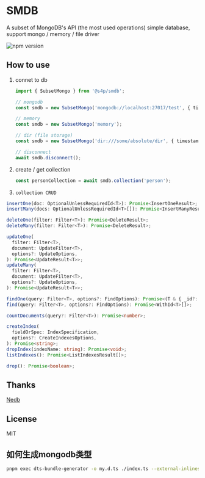 # SMDB

A subset of MongoDB's API (the most used operations) simple database, support mongo / memory / file driver

![npm version](https://img.shields.io/npm/v/@s4p/smdb)

## How to use

1. connet to db

   ```ts
   import { SubsetMongo } from '@s4p/smdb';

   // mongodb
   const smdb = new SubsetMongo('mongodb://localhost:27017/test', { timestamp: true });

   // memory
   const smdb = new SubsetMongo('memory');

   // dir (file storage)
   const smdb = new SubsetMongo('dir:///some/absolute/dir', { timestamp: true });

   // disconnect
   await smdb.disconnect();
   ```

2. create / get collection

   ```ts
   const personCollection = await smdb.collection('person');
   ```

3. `collection CRUD`

```ts
insertOne(doc: OptionalUnlessRequiredId<T>): Promise<InsertOneResult>;
insertMany(docs: OptionalUnlessRequiredId<T>[]): Promise<InsertManyResult>;

deleteOne(filter: Filter<T>): Promise<DeleteResult>;
deleteMany(filter: Filter<T>): Promise<DeleteResult>;

updateOne(
  filter: Filter<T>,
  document: UpdateFilter<T>,
  options?: UpdateOptions,
): Promise<UpdateResult<T>>;
updateMany(
  filter: Filter<T>,
  document: UpdateFilter<T>,
  options?: UpdateOptions,
): Promise<UpdateResult<T>>;

findOne(query: Filter<T>, options?: FindOptions): Promise<(T & { _id?: any }) | null>;
find(query: Filter<T>, options?: FindOptions): Promise<WithId<T>[]>;

countDocuments(query?: Filter<T>): Promise<number>;

createIndex(
  fieldOrSpec: IndexSpecification,
  options?: CreateIndexesOptions,
): Promise<string>;
dropIndex(indexName: string): Promise<void>;
listIndexes(): Promise<ListIndexesResult[]>;

drop(): Promise<boolean>;
```

## Thanks

[Nedb](https://github.com/seald/nedb)

## License

MIT

## 如何生成mongodb类型

```bash
pnpm exec dts-bundle-generator -o my.d.ts ./index.ts --external-inlines mongodb --external-inlines bson
```

